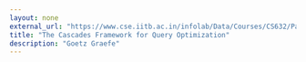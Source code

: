 ```yaml
---
layout: none
external_url: "https://www.cse.iitb.ac.in/infolab/Data/Courses/CS632/Papers/Cascades-graefe.pdf"
title: "The Cascades Framework for Query Optimization"
description: "Goetz Graefe"
---
```

